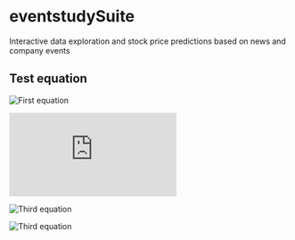 # eventstudySuite
Interactive data exploration and stock price predictions based on news and company events

## Test equation
![First equation](https://latex.codecogs.com/gif.latex?\dpi{400}\alpha&space;+&space;\frac{2\beta}{\gamma})

![Second equation](http://latex.codecogs.com/gif.latex?%5Cfrac%7Ba%7D%7Bb%7D)

![Third equation](https://latex.codecogs.com/svg.latex?\sum_{i=1}^{n}sqrt(3sin(i)))

![Third equation](https://latex.codecogs.com/gif.latex?\dpi{200}\sum_{i=1}^{n}\sqrt(3sin(i)))
